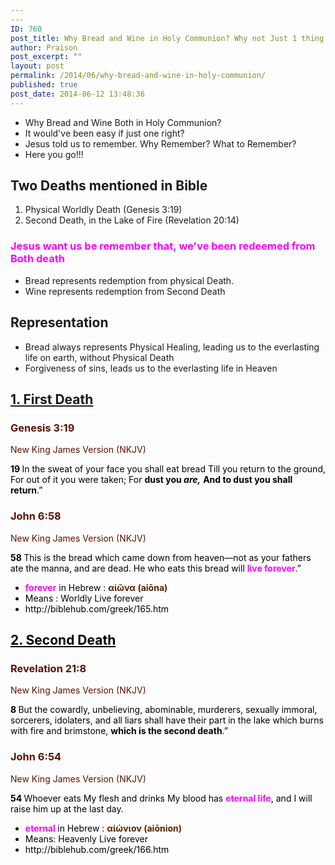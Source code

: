 ```yaml
---
---
ID: 760
post_title: Why Bread and Wine in Holy Communion? Why not Just 1 thing to eat?
author: Praison
post_excerpt: ""
layout: post
permalink: /2014/06/why-bread-and-wine-in-holy-communion/
published: true
post_date: 2014-06-12 13:48:36
---
```

<ul>
	<li>Why Bread and Wine Both in Holy Communion?</li>
	<li>It would've been easy if just one right?</li>
	<li>Jesus told us to remember. Why Remember? What to Remember?</li>
	<li>Here you go!!!</li>
</ul>
<h2>Two Deaths mentioned in Bible</h2>
<ol>
	<li>Physical Worldly Death (Genesis 3:19)</li>
	<li>Second Death, in the Lake of Fire (Revelation 20:14)</li>
</ol>
<h3><span style="color: #ff00ff;">Jesus want us be remember that, we've been redeemed from Both death</span></h3>
<ul>
	<li>Bread represents redemption from physical Death.</li>
	<li>Wine represents redemption from Second Death</li>
</ul>
<h2>Representation</h2>
<ul>
	<li>Bread always represents Physical Healing, leading us to the everlasting life on earth, without Physical Death</li>
	<li>Forgiveness of sins, leads us to the everlasting life in Heaven</li>
</ul>
<h2><span style="text-decoration: underline;">1. First Death</span></h2>
<div class="heading passage-class-0" style="color: #5c1101;">
<h3>Genesis 3:19</h3>
<p class="txt-sm">New King James Version (NKJV)</p>

</div>
<div class="passage version-NKJV result-text-style-normal text-html " style="color: #000000;">
<div class="poetry">
<p class="line"><span id="en-NKJV-75" class="text Gen-3-19"><span class="versenum" style="font-weight: bold;">19 </span>In the sweat of your face you shall eat bread</span>
<span class="text Gen-3-19">Till you return to the ground,</span>
<span class="text Gen-3-19">For out of it you were taken;</span>
<span class="text Gen-3-19">For <strong>dust you <i>are,</i></strong></span>
<span class="text Gen-3-19"><strong>And to dust you shall return</strong>.”</span></p>

<div class="heading passage-class-0" style="color: #5c1101;">
<h3>John 6:58</h3>
<p class="txt-sm">New King James Version (NKJV)</p>

</div>
<div class="passage version-NKJV result-text-style-normal text-html ">

<span id="en-NKJV-26316" class="text John-6-58"><span class="versenum" style="font-weight: bold;">58 </span><span class="woj">This is the bread which came down from heaven—not as your fathers ate the manna, and are dead. He who eats this bread will <span style="color: #ff00ff;"><strong>live forever</strong></span>.”</span></span>

</div>
<div class="passage version-NKJV result-text-style-normal text-html ">
<ul>
	<li><span style="color: #ff00ff;"><strong>forever</strong></span> in Hebrew : <span style="font-weight: bold; color: #552200;">αἰῶνα (aiōna)</span></li>
	<li>Means : Worldly Live forever</li>
	<li>http://biblehub.com/greek/165.htm</li>
</ul>
</div>
<h2 class="line"><span style="text-decoration: underline;">2. Second Death</span></h2>
</div>
</div>
<div class="heading passage-class-0" style="color: #5c1101;">
<div class="heading passage-class-0" style="color: #5c1101;">
<h3>Revelation 21:8</h3>
<p class="txt-sm">New King James Version (NKJV)</p>

</div>
<div class="passage version-NKJV result-text-style-normal text-html " style="color: #000000;">

<span id="en-NKJV-31062" class="text Rev-21-8"><span class="versenum" style="font-weight: bold;">8 </span>But the cowardly, unbelieving, abominable, murderers, sexually immoral, sorcerers, idolaters, and all liars shall have their part in the lake which burns with fire and brimstone, <strong>which is the second death</strong>.”</span>

</div>
</div>
<div class="passage version-NKJV result-text-style-normal text-html " style="color: #000000;">
<div class="heading passage-class-0" style="color: #5c1101;">
<h3>John 6:54</h3>
<p class="txt-sm">New King James Version (NKJV)</p>

</div>
<div class="passage version-NKJV result-text-style-normal text-html ">

<span id="en-NKJV-26312" class="text John-6-54"><span class="versenum" style="font-weight: bold;">54 </span><span class="woj">Whoever eats My flesh and drinks My blood has <span style="color: #ff00ff;"><strong>eternal life</strong></span>, and I will raise him up at the last day.</span></span>
<ul>
	<li><span style="color: #ff00ff;"><strong>eternal </strong></span>in Hebrew : <span style="font-weight: bold; color: #552200;">αἰώνιον (aiōnion)</span></li>
	<li>Means: Heavenly Live forever</li>
	<li>http://biblehub.com/greek/166.htm</li>
</ul>
<h2></h2>
</div>
</div>